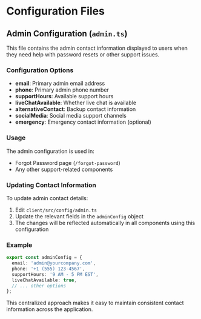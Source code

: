 # Configuration Files

## Admin Configuration (`admin.ts`)

This file contains the admin contact information displayed to users when they need help with password resets or other support issues.

### Configuration Options

- **email**: Primary admin email address
- **phone**: Primary admin phone number
- **supportHours**: Available support hours
- **liveChatAvailable**: Whether live chat is available
- **alternativeContact**: Backup contact information
- **socialMedia**: Social media support channels
- **emergency**: Emergency contact information (optional)

### Usage

The admin configuration is used in:
- Forgot Password page (`/forgot-password`)
- Any other support-related components

### Updating Contact Information

To update admin contact details:

1. Edit `client/src/config/admin.ts`
2. Update the relevant fields in the `adminConfig` object
3. The changes will be reflected automatically in all components using this configuration

### Example

```typescript
export const adminConfig = {
  email: 'admin@yourcompany.com',
  phone: '+1 (555) 123-4567',
  supportHours: '9 AM - 5 PM EST',
  liveChatAvailable: true,
  // ... other options
};
```

This centralized approach makes it easy to maintain consistent contact information across the application.
